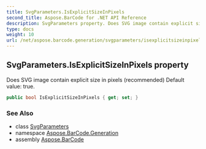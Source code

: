 ```yaml
---
title: SvgParameters.IsExplicitSizeInPixels
second_title: Aspose.BarCode for .NET API Reference
description: SvgParameters property. Does SVG image contain explicit size in pixels recommended Default value true
type: docs
weight: 10
url: /net/aspose.barcode.generation/svgparameters/isexplicitsizeinpixels/
---
```

## SvgParameters.IsExplicitSizeInPixels property

Does SVG image contain explicit size in pixels (recommended) Default value: true.

```csharp
public bool IsExplicitSizeInPixels { get; set; }
```

### See Also

* class [SvgParameters](../)
* namespace [Aspose.BarCode.Generation](../../../aspose.barcode.generation/)
* assembly [Aspose.BarCode](../../../)


